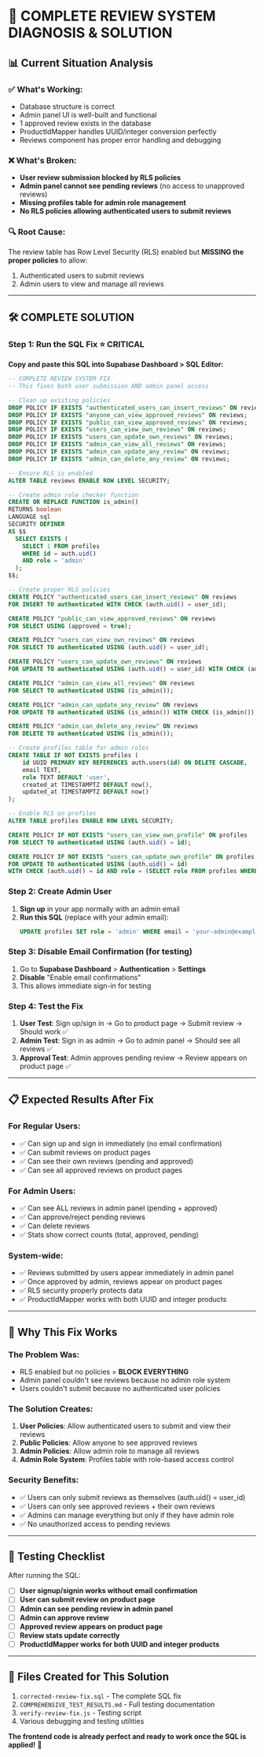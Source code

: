 # 🎯 COMPLETE REVIEW SYSTEM DIAGNOSIS & SOLUTION

## 📊 **Current Situation Analysis**

### ✅ **What's Working:**

- Database structure is correct
- Admin panel UI is well-built and functional
- 1 approved review exists in the database
- ProductIdMapper handles UUID/integer conversion perfectly
- Reviews component has proper error handling and debugging

### ❌ **What's Broken:**

- **User review submission blocked by RLS policies**
- **Admin panel cannot see pending reviews** (no access to unapproved reviews)
- **Missing profiles table for admin role management**
- **No RLS policies allowing authenticated users to submit reviews**

### 🔍 **Root Cause:**

The review table has Row Level Security (RLS) enabled but **MISSING the proper policies** to allow:

1. Authenticated users to submit reviews
2. Admin users to view and manage all reviews

---

## 🛠️ **COMPLETE SOLUTION**

### **Step 1: Run the SQL Fix** ⭐ **CRITICAL**

**Copy and paste this SQL into Supabase Dashboard > SQL Editor:**

```sql
-- COMPLETE REVIEW SYSTEM FIX
-- This fixes both user submission AND admin panel access

-- Clean up existing policies
DROP POLICY IF EXISTS "authenticated_users_can_insert_reviews" ON reviews;
DROP POLICY IF EXISTS "anyone_can_view_approved_reviews" ON reviews;
DROP POLICY IF EXISTS "public_can_view_approved_reviews" ON reviews;
DROP POLICY IF EXISTS "users_can_view_own_reviews" ON reviews;
DROP POLICY IF EXISTS "users_can_update_own_reviews" ON reviews;
DROP POLICY IF EXISTS "admin_can_view_all_reviews" ON reviews;
DROP POLICY IF EXISTS "admin_can_update_any_review" ON reviews;
DROP POLICY IF EXISTS "admin_can_delete_any_review" ON reviews;

-- Ensure RLS is enabled
ALTER TABLE reviews ENABLE ROW LEVEL SECURITY;

-- Create admin role checker function
CREATE OR REPLACE FUNCTION is_admin()
RETURNS boolean
LANGUAGE sql
SECURITY DEFINER
AS $$
  SELECT EXISTS (
    SELECT 1 FROM profiles
    WHERE id = auth.uid()
    AND role = 'admin'
  );
$$;

-- Create proper RLS policies
CREATE POLICY "authenticated_users_can_insert_reviews" ON reviews
FOR INSERT TO authenticated WITH CHECK (auth.uid() = user_id);

CREATE POLICY "public_can_view_approved_reviews" ON reviews
FOR SELECT USING (approved = true);

CREATE POLICY "users_can_view_own_reviews" ON reviews
FOR SELECT TO authenticated USING (auth.uid() = user_id);

CREATE POLICY "users_can_update_own_reviews" ON reviews
FOR UPDATE TO authenticated USING (auth.uid() = user_id) WITH CHECK (auth.uid() = user_id);

CREATE POLICY "admin_can_view_all_reviews" ON reviews
FOR SELECT TO authenticated USING (is_admin());

CREATE POLICY "admin_can_update_any_review" ON reviews
FOR UPDATE TO authenticated USING (is_admin()) WITH CHECK (is_admin());

CREATE POLICY "admin_can_delete_any_review" ON reviews
FOR DELETE TO authenticated USING (is_admin());

-- Create profiles table for admin roles
CREATE TABLE IF NOT EXISTS profiles (
    id UUID PRIMARY KEY REFERENCES auth.users(id) ON DELETE CASCADE,
    email TEXT,
    role TEXT DEFAULT 'user',
    created_at TIMESTAMPTZ DEFAULT now(),
    updated_at TIMESTAMPTZ DEFAULT now()
);

-- Enable RLS on profiles
ALTER TABLE profiles ENABLE ROW LEVEL SECURITY;

CREATE POLICY IF NOT EXISTS "users_can_view_own_profile" ON profiles
FOR SELECT TO authenticated USING (auth.uid() = id);

CREATE POLICY IF NOT EXISTS "users_can_update_own_profile" ON profiles
FOR UPDATE TO authenticated USING (auth.uid() = id)
WITH CHECK (auth.uid() = id AND role = (SELECT role FROM profiles WHERE id = auth.uid()));
```

### **Step 2: Create Admin User**

1. **Sign up** in your app normally with an admin email
2. **Run this SQL** (replace with your admin email):
   ```sql
   UPDATE profiles SET role = 'admin' WHERE email = 'your-admin@example.com';
   ```

### **Step 3: Disable Email Confirmation (for testing)**

1. Go to **Supabase Dashboard** > **Authentication** > **Settings**
2. **Disable** "Enable email confirmations"
3. This allows immediate sign-in for testing

### **Step 4: Test the Fix**

1. **User Test**: Sign up/sign in → Go to product page → Submit review → Should work ✅
2. **Admin Test**: Sign in as admin → Go to admin panel → Should see all reviews ✅
3. **Approval Test**: Admin approves pending review → Review appears on product page ✅

---

## 📋 **Expected Results After Fix**

### **For Regular Users:**

- ✅ Can sign up and sign in immediately (no email confirmation)
- ✅ Can submit reviews on product pages
- ✅ Can see their own reviews (pending and approved)
- ✅ Can see all approved reviews on product pages

### **For Admin Users:**

- ✅ Can see ALL reviews in admin panel (pending + approved)
- ✅ Can approve/reject pending reviews
- ✅ Can delete reviews
- ✅ Stats show correct counts (total, approved, pending)

### **System-wide:**

- ✅ Reviews submitted by users appear immediately in admin panel
- ✅ Once approved by admin, reviews appear on product pages
- ✅ RLS security properly protects data
- ✅ ProductIdMapper works with both UUID and integer products

---

## 🚨 **Why This Fix Works**

### **The Problem Was:**

- RLS enabled but no policies = **BLOCK EVERYTHING**
- Admin panel couldn't see reviews because no admin role system
- Users couldn't submit because no authenticated user policies

### **The Solution Creates:**

1. **User Policies**: Allow authenticated users to submit and view their reviews
2. **Public Policies**: Allow anyone to see approved reviews
3. **Admin Policies**: Allow admin role to manage all reviews
4. **Admin Role System**: Profiles table with role-based access control

### **Security Benefits:**

- ✅ Users can only submit reviews as themselves (auth.uid() = user_id)
- ✅ Users can only see approved reviews + their own reviews
- ✅ Admins can manage everything but only if they have admin role
- ✅ No unauthorized access to pending reviews

---

## 🧪 **Testing Checklist**

After running the SQL:

- [ ] **User signup/signin works without email confirmation**
- [ ] **User can submit review on product page**
- [ ] **Admin can see pending review in admin panel**
- [ ] **Admin can approve review**
- [ ] **Approved review appears on product page**
- [ ] **Review stats update correctly**
- [ ] **ProductIdMapper works for both UUID and integer products**

---

## 📄 **Files Created for This Solution**

1. `corrected-review-fix.sql` - The complete SQL fix
2. `COMPREHENSIVE_TEST_RESULTS.md` - Full testing documentation
3. `verify-review-fix.js` - Testing script
4. Various debugging and testing utilities

**The frontend code is already perfect and ready to work once the SQL is applied!** 🚀

